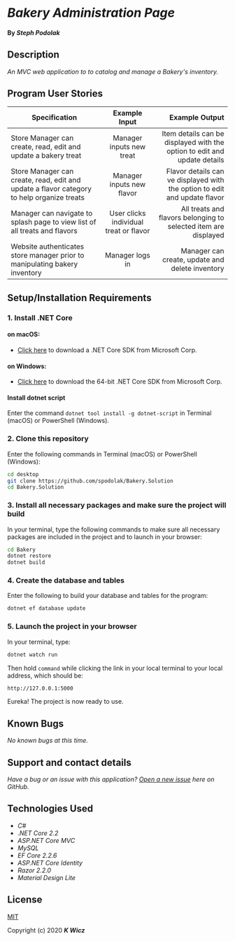 # _Bakery Administration Page_

#### By _**Steph Podolak**_


## Description

_An MVC web application to to catalog and manage a Bakery's inventory._

## Program User Stories

| Specification | Example Input | Example Output |
| ------------- |:-------------:| -------------------:|
| Store Manager can create, read, edit and update a bakery treat| Manager inputs new treat| Item details can be displayed with the option to edit and update details|
| Store Manager can create, read, edit and update a flavor category to help organize treats| Manager inputs new flavor | Flavor details can ve displayed with the option to edit and update flavor |
| Manager can navigate to splash page to view list of all treats and flavors | User clicks individual treat or flavor | All treats and flavors belonging to selected item are displayed |
| Website authenticates store manager prior to manipulating bakery inventory| Manager logs in | Manager can create, update and delete inventory |


## Setup/Installation Requirements

### 1.  Install .NET Core

#### on macOS:
* [Click here](https://dotnet.microsoft.com/download/thank-you/dotnet-sdk-2.2.106-macos-x64-installer) to download a .NET Core SDK from Microsoft Corp.

#### on Windows:
* [Click here](https://dotnet.microsoft.com/download/thank-you/dotnet-sdk-2.2.203-windows-x64-installer) to download the 64-bit .NET Core SDK from Microsoft Corp.

#### Install dotnet script
Enter the command ``dotnet tool install -g dotnet-script`` in Terminal (macOS) or PowerShell (Windows).

### 2. Clone this repository

Enter the following commands in Terminal (macOS) or PowerShell (Windows):
```sh
cd desktop
git clone https://github.com/spodolak/Bakery.Solution
cd Bakery.Solution
```
### 3. Install all necessary packages and make sure the project will build
In your terminal, type the following commands to make sure all necessary packages are included in the project and to launch in your browser:
```sh
cd Bakery
dotnet restore
dotnet build
```

### 4. Create the database and tables
Enter the following to build your database and tables for the program:
```sh
dotnet ef database update
```

### 5. Launch the project in your browser
In your terminal, type:
```sh
dotnet watch run
```
Then hold ```command``` while clicking the link in your local terminal to your local address, which should be:
```sh
http://127.0.0.1:5000
```

Eureka! The project is now ready to use.

## Known Bugs

_No known bugs at this time._

## Support and contact details

_Have a bug or an issue with this application? [Open a new issue](https://github.com/spodolak/Bakery.solution/issues) here on GitHub._

## Technologies Used
* _C#_
* _.NET Core 2.2_
* _ASP.NET Core MVC_
* _MySQL_
* _EF Core 2.2.6_
* _ASP.NET Core Identity_
* _Razor 2.2.0_
* _Material Design Lite_

## License

[MIT](https://choosealicense.com/licenses/mit/)

Copyright (c) 2020 **_K Wicz_**
